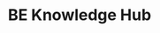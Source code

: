 ---
layout: homepage
title: BE Knowledge Hub
description: Brief site description here
image: /images/isomer-logo.svg
permalink: /
notification: null
sections:
  - hero:
      title: null
      subtitle: null
      background: /images/cv006.jpg
      key_highlights:
        - title: eLearning Portal
          description: Login
          url: https://google.com
        - title: courses
          description: Explore BE related courses
          url: https://gmail.com
        - title: iBUILDsg
          description: null
          url: /privacy/
  - infobar:
      subtitle: WELCOME
      description: </p><img class="mse-infopic-media-left" src="/images/cvv101.PNG"
        alt="partner" /><p class="mse-none"> </p><img
        class="mse-infopic-media-left" src="/images/cover3.PNG" alt="partner"
        /><p class="mse-none">
  - infobar:
      subtitle: Our Partners
      description: </p><img class="mse-infopic-media-left" src="/images/partner2.PNG"
        alt="partner" /><p class="mse-none">
  - infopic:
      title: All of us live, work + play within the Built Environment
      description: </p><p>BE comprises both visible structures (buildings) & invisible
        infrastructure (pipes, cabling) that enable the connectivity and
        conveniences of our modern life.
      image: /images/cover1.PNG
      alt: Why Green Plan
  - infopic:
      title: What Are the BE Transformation Targets?
      description: </p><p><ul><li>- Integrated Digital Delivery (IDD) up to 60
        projects by 2020</li><li>- DfMA adoption to 40% by 2020</li><li>- Green
        80% of building by 2030 </li><li> . </li><li>By 2025, skills-training
        for:</li><li>- 20,000 in BIM/IDD</li><li>- 35,000 in DfMA</li><li>-
        25,000 in Green Building Technology</li></ul>
      button: View more
      url: /key-focus-areas/our-targets/
      image: /images/cover2.PNG
      alt: Impact
  - carousel:
      - title: null
        subtitle: null
        description: CITM envisions an advanced and integrated BE sector with adoption
          of leading technologies, led by progressive and collaborative firms;
          and supported by a skilled and competent workforce
        url: https://tp-vc-prod.netlify.app/performing_arts/salvo_drums/
        image: /images/citm01.PNG
        alt: Salvo1
      - title: IDD/BIM
        subtitle: CITM
        description: Building Information Modelling (BIM) is identified as a key
          technology to improve productivity & level of integration across
          various disciplines across the entire construction value chain.
          Adoption of BIM is key to the success of Integrated Digital Delivery
          (IDD).
        url: hhttps://www.instagram.com/tpsalvo/
        image: /images/citm02.PNG
        alt: Salvo2
      - title: Salvo Drums
        subtitle: Featured CCA
        description: Choreographed Synchonised Movements
        url: https://www.instagram.com/tpsalvo/
        image: /images/citm03.PNG
        alt: Salvo3
      - title: Salvo Drums
        subtitle: Featured CCA
        description: Choreographed Synchonised Movements
        url: https://www.instagram.com/tpsalvo/
        image: /images/citm04.PNG
        alt: Salvo3
  - infobar:
      title: BE. Skilled
      subtitle: null
      description: The Skills Framework (SFw) for Built Environment contains info on
        the sector, occupations/job roles, skills & competencies required for
        each job role, career pathways, and list of training programmes to help
        facilitate skills upgrading & mastery</p><img
        class="mse-infopic-media-left" src="/images/sfw1.PNG" alt="partner" /><p
        class="mse-none"> </p><img class="mse-infopic-media-left"
        src="/images/sfw.PNG" alt="partner" /><p class="mse-none">
  - resources:
      title: Media
      subtitle: Learn more
      button: View More
---